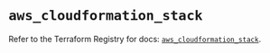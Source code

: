 # `aws_cloudformation_stack`

Refer to the Terraform Registry for docs: [`aws_cloudformation_stack`](https://registry.terraform.io/providers/hashicorp/aws/5.38.0/docs/resources/cloudformation_stack).
